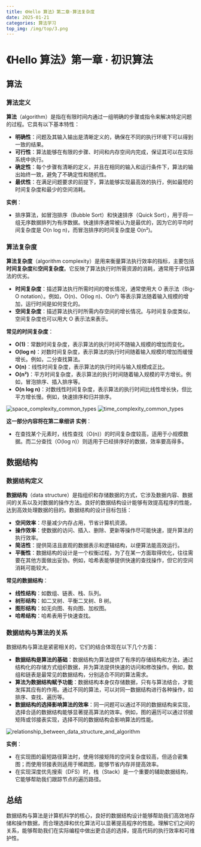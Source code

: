```yaml
---
title: 《Hello 算法》第二章·算法复杂度
date: 2025-01-21
categories: 算法学习
top_img: /img/top/3.png
---
```


# 《Hello 算法》第一章 · 初识算法


## 算法

### 算法定义

**算法**（algorithm）是指在有限时间内通过一组明确的步骤或指令来解决特定问题的过程。它具有以下基本特性：

* **明确性**：问题及其输入输出是清晰定义的，确保在不同的执行环境下可以得到一致的结果。
* **可行性**：算法能够在有限的步骤、时间和内存空间内完成，保证其可以在实际系统中执行。
* **确定性**：每个步骤有清晰的定义，并且在相同的输入和运行条件下，算法的输出始终一致，避免了不确定性和随机性。
* **最优性**：在满足问题要求的前提下，算法能够实现最高效的执行，例如最短的时间复杂度和最少的空间消耗。

**实例**：

* 排序算法，如冒泡排序（Bubble Sort）和快速排序（Quick Sort），用于将一组无序数据排列为有序数据。快速排序通常被认为是最优的，因为它的平均时间复杂度是 O(n log n)，而冒泡排序的时间复杂度是 O(n²)。

### 算法复杂度

**算法复杂度**（algorithm complexity）是用来衡量算法执行效率的指标，主要包括**时间复杂度**和**空间复杂度**。它反映了算法执行时所需资源的消耗，通常用于评估算法的优劣。

* **时间复杂度**：描述算法执行所需时间的增长情况，通常使用大 O 表示法（Big-O notation）。例如，O(n)、O(log n)、O(n²) 等表示算法随着输入规模的增加，运行时间是如何变化的。
* **空间复杂度**：描述算法执行时所需内存空间的增长情况。与时间复杂度类似，空间复杂度也可以用大 O 表示法来表示。

**常见的时间复杂度**：

* **O(1)**：常数时间复杂度，表示算法的执行时间不随输入规模的增加而变化。
* **O(log n)**：对数时间复杂度，表示算法的执行时间随着输入规模的增加而缓慢增长。例如，二分查找算法。
* **O(n)**：线性时间复杂度，表示算法的执行时间与输入规模成正比。
* **O(n²)**：平方时间复杂度，表示算法的执行时间随着输入规模的平方增长。例如，冒泡排序、插入排序等。
* **O(n log n)**：对数线性时间复杂度，表示算法的执行时间比线性增长快，但比平方增长慢。例如，快速排序和归并排序。

![space_complexity_common_types](http://49.233.16.143/wp-content/uploads/2025/01/space_complexity_common_types-1024x576.png)
![time_complexity_common_types](http://49.233.16.143/wp-content/uploads/2025/01/time_complexity_common_types-1024x576.png)

**这一部分内容将在第二章细讲**
**实例**：

* 在查找某个元素时，线性查找（O(n)）的时间复杂度较高，适用于小规模数据。而二分查找（O(log n)）则适用于已经排序好的数据，效率要高得多。

## 数据结构

### 数据结构定义

**数据结构**（data structure）是指组织和存储数据的方式，它涉及数据内容、数据间的关系以及对数据的操作方法。良好的数据结构设计能够有效提高程序的性能，达到高效处理数据的目的。数据结构的设计目标包括：

* **空间效率**：尽量减少内存占用，节省计算机资源。
* **操作效率**：使数据的访问、插入、删除、更新等操作尽可能快速，提升算法的执行效率。
* **简洁性**：提供简洁且直观的数据表示和逻辑结构，以便算法能高效运行。
* **平衡性**：数据结构的设计是一个权衡过程，为了在某一方面取得优化，往往需要在其他方面做出妥协。例如，哈希表能够提供快速的查找操作，但它的空间消耗可能较大。

**常见的数据结构**：

* **线性结构**：如数组、链表、栈、队列。
* **树形结构**：如二叉树、平衡二叉树、B 树。
* **图形结构**：如无向图、有向图、加权图。
* **哈希结构**：哈希表用于快速查找。

### 数据结构与算法的关系

数据结构与算法是紧密相关的，它们的结合体现在以下几个方面：

* **数据结构是算法的基础**：数据结构为算法提供了有序的存储结构和方法，通过结构化的存储方式组织数据，并为算法提供快速的访问和修改操作。例如，数组和链表是最常见的数据结构，分别适合不同的算法需求。
* **算法为数据结构赋予功能**：数据结构本身仅存储数据，只有与算法结合，才能发挥其应有的作用。通过不同的算法，可以对同一数据结构进行各种操作，如排序、查找、遍历等。
* **数据结构的选择影响算法的效率**：同一问题可以通过不同的数据结构来实现，选择合适的数据结构能够显著提高算法的效率。例如，图的遍历可以通过邻接矩阵或邻接表实现，选择不同的数据结构会影响算法的性能。

![relationship_between_data_structure_and_algorithm](https://www.hello-algo.com/chapter_introduction/what_is_dsa.assets/relationship_between_data_structure_and_algorithm.png)

**实例**：

* 在实现图的最短路径算法时，使用邻接矩阵的空间复杂度较高，但适合密集图；而使用邻接表则适用于稀疏图，能够节省内存并提高效率。
* 在实现深度优先搜索（DFS）时，栈（Stack）是一个重要的辅助数据结构，它能够帮助我们跟踪节点的遍历路径。

## 总结

数据结构与算法是计算机科学的核心，良好的数据结构设计能够帮助我们高效地存储和操作数据，而合理选择和优化算法可以显著提高程序的性能。理解它们之间的关系，能够帮助我们在实际编程中做出更合适的选择，提高代码的执行效率和可维护性。